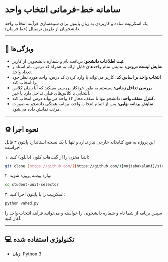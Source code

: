 # سامانه خط-فرمانی انتخاب واحد

یک اسکریپت ساده و کاربردی به زبان پایتون برای شبیه‌سازی فرآیند انتخاب واحد دانشجویان از طریق ترمینال (خط فرمان).

---

## 🚀 ویژگی‌ها

-   **ثبت اطلاعات دانشجو:** دریافت نام و شماره دانشجویی از کاربر.
-   **نمایش لیست دروس:** نمایش تمام واحدهای قابل ارائه به همراه کد درس، نام استاد و تعداد واحد.
-   **انتخاب واحد بر اساس کد:** کاربر می‌تواند با وارد کردن کد درس، واحد مورد نظر خود را انتخاب کند.
-   **بررسی تداخل زمانی:** سیستم به طور خودکار بررسی می‌کند که آیا زمان کلاس انتخابی با کلاس‌های قبلی تداخل دارد یا خیر.
-   **کنترل سقف واحد:** دانشجو تنها تا سقف مجاز ۱۴ واحد می‌تواند درس انتخاب کند.
-   **نمایش برنامه نهایی:** پس از اتمام انتخاب واحد، برنامه هفتگی دانشجو به صورت مرتب نمایش داده می‌شود.

---

## ⚙️ نحوه اجرا

این پروژه به هیچ کتابخانه خارجی نیاز ندارد و تنها با یک نسخه استاندارد پایتون ۳ قابل اجراست.

۱. ابتدا مخزن را از گیت‌هاب کلون (دانلود) کنید:
   ```bash
   git clone [https://github.com/](https://github.com/)[mojtabakalami]/student-unit-selector.git
   ```

۲. وارد پوشه پروژه شوید:
   ```bash
   cd student-unit-selector
   ```

۳. اسکریپت را با پایتون اجرا کنید:
   ```bash
   python vahed.py
   ```
سپس برنامه از شما نام و شماره دانشجویی را خواسته و می‌توانید فرآیند انتخاب واحد را آغاز کنید.

---

## 💻 تکنولوژی استفاده شده

-   **زبان**: Python 3